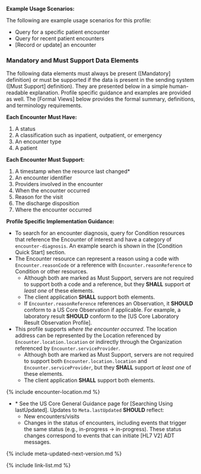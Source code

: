 
**Example Usage Scenarios:**

The following are example usage scenarios for this profile:

-   Query for a specific patient encounter
-   Query for recent patient encounters
-   [Record or update] an encounter

### Mandatory and Must Support Data Elements


The following data elements must always be present ([Mandatory] definition) or must be supported if the data is present in the sending system ([Must Support] definition). They are presented below in a simple human-readable explanation. Profile specific guidance and examples are provided as well. The [Formal Views] below provides the formal summary, definitions, and terminology requirements.  

**Each Encounter Must Have:**

1. A status
1. A classification such as inpatient, outpatient, or emergency
1. An encounter type
1. A patient

**Each Encounter Must Support:**

1. <span class="bg-success" markdown="1">A timestamp when the resource last changed*</span><!-- new-content -->
1. An encounter identifier
1. Providers involved in the encounter
1. When the encounter occurred
1. Reason for the visit
1. The discharge disposition
1. Where the encounter occurred

**Profile Specific Implementation Guidance:**

* To search for an encounter diagnosis, query for Condition resources that reference the Encounter of interest and have a category of `encounter-diagnosis`.   An example search is shown in the [Condition Quick Start] section.
* The Encounter resource can represent a reason using a code with `Encounter.reasonCode` or a reference with `Encounter.reasonReference` to  Condition or other resources.
   * Although both are marked as Must Support, servers are not required to support both a code and a reference, but they **SHALL** support *at least one* of these elements.
   * The client application **SHALL** support both elements.
   * If `Encounter.reasonReference` references an Observation, it **SHOULD** conform to a US Core Observation if applicable. For example, a laboratory result **SHOULD** conform to the [US Core Laboratory Result Observation Profile].
* This profile supports *where the encounter occurred*.  The location address can be represented by the Location referenced by `Encounter.location.location` or indirectly through the Organization referenced by `Encounter.serviceProvider`.
  * Although both are marked as Must Support, servers are not required to support both `Encounter.location.location` and `Encounter.serviceProvider`, but they **SHALL** support *at least one* of these elements.
  * The client application **SHALL** support both elements.

{% include encounter-location.md %} 

- <span class="bg-success" markdown="1">\* See the US Core General Guidance page for [Searching Using lastUpdated]. Updates to `Meta.lastUpdated` **SHOULD** reflect:</span><!-- new-content -->
  - <span class="bg-success" markdown="1">New encounters/visits</span><!-- new-content -->
  - <span class="bg-success" markdown="1">Changes in the status of encounters, including events that trigger the same status (e.g., in-progress → in-progress). These status changes correspond to events that can initiate [HL7 V2] ADT messages.</span><!-- new-content -->
  
{% include meta-updated-next-version.md %}

{% include link-list.md %}
